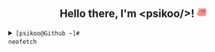 <div align="center">
<h2 >Hello there, I'm &ltpsikoo/&gt! <img src="https://github.com/psikoo/psikoo/blob/main/assets/gif/partyblobcat.gif" width="20"></h2>
</div>
<details>
<summary><code>[psikoo@Github ~]# neofetch                                                                                        </code></summary>
<div>
<pre>
PPPPPPPPPPPPPPPPP                     iiii    ┌──psikoo@github──────────────────────────────────────────────────────┐
P::::::::::::::::P                   i::::i      ┌👤About me
P::::::PPPPPP:::::P                   iiii       ├──>🖊️Name > psikoo || psi
PP:::::P     P:::::P                             ├──>👫Pronouns > he || she || it
  P::::P     P:::::P   ssssssssss   iiiiiii      ├──>📅Birth > 3rd oct. 2005 (19)
  P::::P     P:::::P ss::::::::::s  i:::::i      ├──>🌍Residence > europe/spain/madrid
  P::::PPPPPP:::::Pss:::::::::::::s  i::::i      ├──>📖Language > en_US && es_ES
  P:::::::::::::PP s::::::ssss:::::s i::::i      └──>👷Ocupation > student
  P::::PPPPPPPPP    s:::::s  ssssss  i::::i    
  P::::P              s::::::s       i::::i      ┌🌐Socials
  P::::P                 s::::::s    i::::i      ├──>💻Linktre > linktr.ee/psikoo
  P::::P           ssssss   s:::::s  i::::i      └──>💻Discord > @psikoo
PP::::::PP         s:::::ssss::::::si::::::i   
P::::::::P         s::::::::::::::s i::::::i     ┌🔍System information
P::::::::P          s:::::::::::ss  i::::::i     ├──> 💻OS > Tiny10 || Arch
PPPPPPPPPP           sssssssssss    iiiiiiii     ├──> 🎥GPU > GeForce RTX 3080
                                                 ├──> ⚙️CPU > i9-10900KF @ 3.70GHz
                                                 └──> 💾RAM > 60GiB DDR4
                                              └─────────────────────────────────────────────────────────────────────┘
</pre>
</div>
</details>
